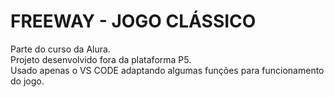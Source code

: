 # FREEWAY - JOGO CLÁSSICO

Parte do curso da Alura.<br/>
Projeto desenvolvido fora da plataforma P5.<br/>
Usado apenas o VS CODE adaptando algumas funções para funcionamento do jogo.
